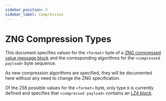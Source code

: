 ```yaml
---
sidebar_position: 5
sidebar_label: Compression
---
```


# ZNG Compression Types

This document specifies values for the `<format>` byte of a
[ZNG compressed value message block](zng.md#2-the-zng-format)
and the corresponding algorithms for the `<compressed payload>` byte sequence.

As new compression algorithms are specified, they will be documented
here without any need to change the ZNG specification.

Of the 256 possible values for the `<format>` byte, only type `0` is currently
defined and specifies that `<compressed payload>` contains an
[LZ4 block](https://github.com/lz4/lz4/blob/master/doc/lz4_Block_format.md).

